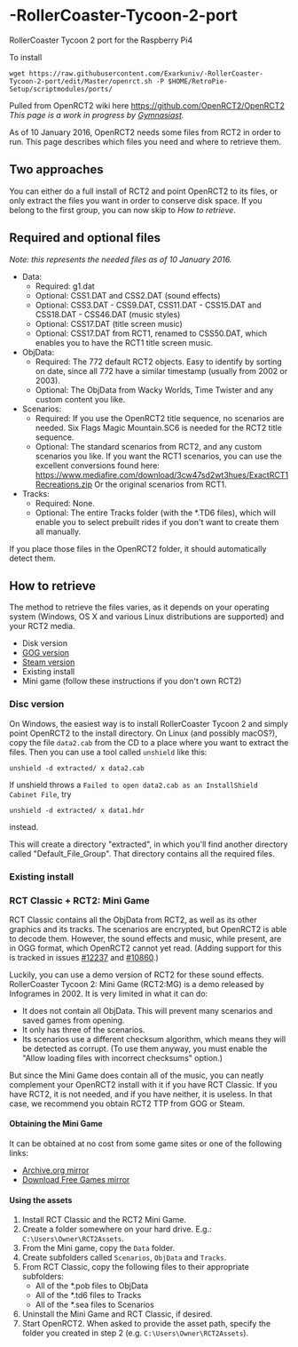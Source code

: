 # -RollerCoaster-Tycoon-2-port
 RollerCoaster Tycoon 2 port for the Raspberry Pi4


To install 

`wget https://raw.githubusercontent.com/Exarkuniv/-RollerCoaster-Tycoon-2-port/edit/Master/openrct.sh -P $HOME/RetroPie-Setup/scriptmodules/ports/`


Pulled from OpenRCT2 wiki here https://github.com/OpenRCT2/OpenRCT2
_This page is a work in progress by [Gymnasiast](https://github.com/Gymnasiast)._

As of 10 January 2016, OpenRCT2 needs some files from RCT2 in order to run. This page describes which files you need and where to retrieve them.

## Two approaches
You can either do a full install of RCT2 and point OpenRCT2 to its files, or only extract the files you want in order to conserve disk space. If you belong to the first group, you can now skip to _How to retrieve_.

## Required and optional files
_Note: this represents the needed files as of 10 January 2016._
* Data:
  * Required: g1.dat
  * Optional: CSS1.DAT and CSS2.DAT (sound effects)
  * Optional: CSS3.DAT - CSS9.DAT, CSS11.DAT - CSS15.DAT and CSS18.DAT - CSS46.DAT (music styles)
  * Optional: CSS17.DAT (title screen music)
  * Optional: CSS17.DAT from RCT1, renamed to CSS50.DAT, which enables you to have the RCT1 title screen music.
* ObjData:
  * Required: The 772 default RCT2 objects. Easy to identify by sorting on date, since all 772 have a similar timestamp (usually from 2002 or 2003).
  * Optional: The ObjData from Wacky Worlds, Time Twister and any custom content you like.
* Scenarios:
  * Required: If you use the OpenRCT2 title sequence, no scenarios are needed. Six Flags Magic Mountain.SC6 is needed for the RCT2 title sequence.
  * Optional: The standard scenarios from RCT2, and any custom scenarios you like. If you want the RCT1 scenarios, you can use the excellent conversions found here: https://www.mediafire.com/download/3cw47sd2wt3hues/ExactRCT1Recreations.zip
Or the original scenarios from RCT1.
* Tracks:
  * Required: None.
  * Optional: The entire Tracks folder (with the *.TD6 files), which will enable you to select prebuilt rides if you don't want to create them all manually.

If you place those files in the OpenRCT2 folder, it should automatically detect them.

## How to retrieve
The method to retrieve the files varies, as it depends on your operating system (Windows, OS X and various Linux distributions are supported) and your RCT2 media.
  * Disk version
  * [GOG version](https://www.gog.com/game/rollercoaster_tycoon_2)
  * [Steam version](https://store.steampowered.com/app/285330/)
  * Existing install
  * Mini game (follow these instructions if you don't own RCT2)

### Disc version
On Windows, the easiest way is to install RollerCoaster Tycoon 2 and simply point OpenRCT2 to the install directory. On Linux (and possibly macOS?), copy the file `data2.cab` from the CD to a place where you want to extract the files. Then you can use a tool called `unshield` like this:
```
unshield -d extracted/ x data2.cab
```
If unshield throws a `Failed to open data2.cab as an InstallShield Cabinet File`, try
```
unshield -d extracted/ x data1.hdr
```
instead.

This will create a directory "extracted", in which you'll find another directory called "Default_File_Group". That directory contains all the required files.

### Existing install
### RCT Classic + RCT2: Mini Game
RCT Classic contains all the ObjData from RCT2, as well as its other graphics and its tracks. The scenarios are encrypted, but OpenRCT2 is able to decode them. However, the sound effects and music, while present, are in OGG format, which OpenRCT2 cannot yet read. (Adding support for this is tracked in issues [#12237](https://github.com/OpenRCT2/OpenRCT2/issues/12237) and [#10860](https://github.com/OpenRCT2/OpenRCT2/issues/10860).)

Luckily, you can use a demo version of RCT2 for these sound effects. RollerCoaster Tycoon 2: Mini Game (RCT2:MG) is a demo released by Infogrames in 2002. It is very limited in what it can do:
* It does not contain all ObjData. This will prevent many scenarios and saved games from opening.
* It only has three of the scenarios.
* Its scenarios use a different checksum algorithm, which means they will be detected as corrupt. (To use them anyway, you must enable the "Allow loading files with incorrect checksums" option.)

But since the Mini Game does contain all of the music, you can neatly complement your OpenRCT2 install with it if you have RCT Classic. If you have RCT2, it is not needed, and if you have neither, it is useless. In that case, we recommend you obtain RCT2 TTP from GOG or Steam.

#### Obtaining the Mini Game
It can be obtained at no cost from some game sites or one of the following links:
  * [Archive.org mirror](https://archive.org/download/RollerCoasterTycoon2Demos/RCT2_Demo.exe)
  * [Download Free Games mirror](https://www.download-free-games.com/dl/rollercoaster_tycoon2)

#### Using the assets
1. Install RCT Classic and the RCT2 Mini Game.
2. Create a folder somewhere on your hard drive. E.g.: `C:\Users\Owner\RCT2Assets`.
3. From the Mini game, copy the `Data` folder.
4. Create subfolders called `Scenarios`, `ObjData` and `Tracks`.
5. From RCT Classic, copy the following files to their appropriate subfolders:
    * All of the *.pob files to ObjData
    * All of the *.td6 files to Tracks
    * All of the *.sea files to Scenarios
6. Uninstall the Mini Game and RCT Classic, if desired.
7. Start OpenRCT2. When asked to provide the asset path, specify the folder you created in step 2 (e.g. `C:\Users\Owner\RCT2Assets`).
